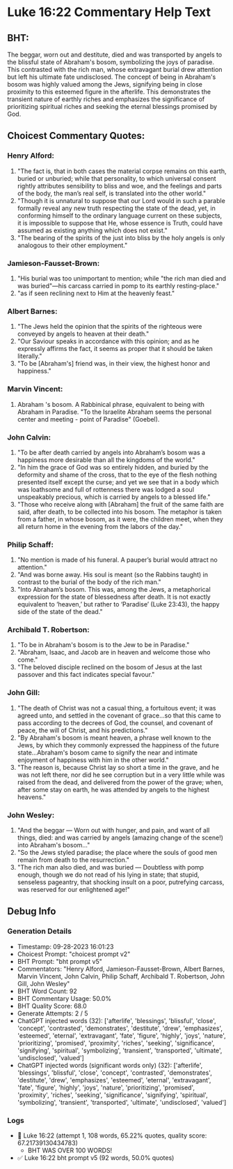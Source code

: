 # Luke 16:22 Commentary Help Text

## BHT:
The beggar, worn out and destitute, died and was transported by angels to the blissful state of Abraham's bosom, symbolizing the joys of paradise. This contrasted with the rich man, whose extravagant burial drew attention but left his ultimate fate undisclosed. The concept of being in Abraham's bosom was highly valued among the Jews, signifying being in close proximity to this esteemed figure in the afterlife. This demonstrates the transient nature of earthly riches and emphasizes the significance of prioritizing spiritual riches and seeking the eternal blessings promised by God.

## Choicest Commentary Quotes:
### Henry Alford:
1. "The fact is, that in both cases the material corpse remains on this earth, buried or unburied; while that personality, to which universal consent rightly attributes sensibility to bliss and woe, and the feelings and parts of the body, the man’s real self, is translated into the other world."
2. "Though it is unnatural to suppose that our Lord would in such a parable formally reveal any new truth respecting the state of the dead, yet, in conforming himself to the ordinary language current on these subjects, it is impossible to suppose that He, whose essence is Truth, could have assumed as existing anything which does not exist."
3. "The bearing of the spirits of the just into bliss by the holy angels is only analogous to their other employment."

### Jamieson-Fausset-Brown:
1. "His burial was too unimportant to mention; while "the rich man died and was buried"—his carcass carried in pomp to its earthly resting-place."
2. "as if seen reclining next to Him at the heavenly feast."

### Albert Barnes:
1. "The Jews held the opinion that the spirits of the righteous were conveyed by angels to heaven at their death."
2. "Our Saviour speaks in accordance with this opinion; and as he expressly affirms the fact, it seems as proper that it should be taken literally."
3. "To be [Abraham's] friend was, in their view, the highest honor and happiness."

### Marvin Vincent:
1. Abraham 's bosom. A Rabbinical phrase, equivalent to being with Abraham in Paradise. "To the Israelite Abraham seems the personal center and meeting - point of Paradise" (Goebel).

### John Calvin:
1. "To be after death carried by angels into Abraham’s bosom was a happiness more desirable than all the kingdoms of the world."
2. "In him the grace of God was so entirely hidden, and buried by the deformity and shame of the cross, that to the eye of the flesh nothing presented itself except the curse; and yet we see that in a body which was loathsome and full of rottenness there was lodged a soul unspeakably precious, which is carried by angels to a blessed life."
3. "Those who receive along with [Abraham] the fruit of the same faith are said, after death, to be collected into his bosom. The metaphor is taken from a father, in whose bosom, as it were, the children meet, when they all return home in the evening from the labors of the day."

### Philip Schaff:
1. "No mention is made of his funeral. A pauper’s burial would attract no attention."
2. "And was borne away.  His soul is meant (so the Rabbins taught) in contrast to the burial of the body of the rich man."
3. "Into Abraham’s bosom.  This was, among the Jews, a metaphorical expression for the state of blessedness after death. It is not exactly equivalent to ‘heaven,’ but rather to ‘Paradise’ (Luke 23:43), the happy side of the  state of the dead."

### Archibald T. Robertson:
1. "To be in Abraham's bosom is to the Jew to be in Paradise."
2. "Abraham, Isaac, and Jacob are in heaven and welcome those who come."
3. "The beloved disciple reclined on the bosom of Jesus at the last passover and this fact indicates special favour."

### John Gill:
1. "The death of Christ was not a casual thing, a fortuitous event; it was agreed unto, and settled in the covenant of grace...so that this came to pass according to the decrees of God, the counsel, and covenant of peace, the will of Christ, and his predictions."
2. "By Abraham's bosom is meant heaven, a phrase well known to the Jews, by which they commonly expressed the happiness of the future state...Abraham's bosom came to signify the near and intimate enjoyment of happiness with him in the other world."
3. "The reason is, because Christ lay so short a time in the grave, and he was not left there, nor did he see corruption but in a very little while was raised from the dead, and delivered from the power of the grave; when, after some stay on earth, he was attended by angels to the highest heavens."

### John Wesley:
1. "And the beggar — Worn out with hunger, and pain, and want of all things, died: and was carried by angels (amazing change of the scene!) into Abraham's bosom..."
2. "So the Jews styled paradise; the place where the souls of good men remain from death to the resurrection."
3. "The rich man also died, and was buried — Doubtless with pomp enough, though we do not read of his lying in state; that stupid, senseless pageantry, that shocking insult on a poor, putrefying carcass, was reserved for our enlightened age!"


## Debug Info
### Generation Details
- Timestamp: 09-28-2023 16:01:23
- Choicest Prompt: "choicest prompt v2"
- BHT Prompt: "bht prompt v5"
- Commentators: "Henry Alford, Jamieson-Fausset-Brown, Albert Barnes, Marvin Vincent, John Calvin, Philip Schaff, Archibald T. Robertson, John Gill, John Wesley"
- BHT Word Count: 92
- BHT Commentary Usage: 50.0%
- BHT Quality Score: 68.0
- Generate Attempts: 2 / 5
- ChatGPT injected words (32):
	['afterlife', 'blessings', 'blissful', 'close', 'concept', 'contrasted', 'demonstrates', 'destitute', 'drew', 'emphasizes', 'esteemed', 'eternal', 'extravagant', 'fate', 'figure', 'highly', 'joys', 'nature', 'prioritizing', 'promised', 'proximity', 'riches', 'seeking', 'significance', 'signifying', 'spiritual', 'symbolizing', 'transient', 'transported', 'ultimate', 'undisclosed', 'valued']
- ChatGPT injected words (significant words only) (32):
	['afterlife', 'blessings', 'blissful', 'close', 'concept', 'contrasted', 'demonstrates', 'destitute', 'drew', 'emphasizes', 'esteemed', 'eternal', 'extravagant', 'fate', 'figure', 'highly', 'joys', 'nature', 'prioritizing', 'promised', 'proximity', 'riches', 'seeking', 'significance', 'signifying', 'spiritual', 'symbolizing', 'transient', 'transported', 'ultimate', 'undisclosed', 'valued']

### Logs
- 🔄 Luke 16:22 (attempt 1, 108 words, 65.22% quotes, quality score: 67.21739130434783) 
	- BHT WAS OVER 100 WORDS!
- ✅ Luke 16:22 bht prompt v5 (92 words, 50.0% quotes)